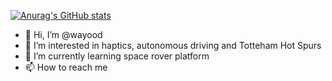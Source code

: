 [![Anurag's GitHub stats](https://github-readme-stats.vercel.app/api?username=wayood&theme=radical)](https://github.com/anuraghazra/github-readme-stats)

- 👋 Hi, I’m @wayood
- 👀 I’m interested in haptics, autonomous driving and Totteham Hot Spurs
- 🌱 I’m currently learning space rover platform
- 📫 How to reach me 

<!---
wayood/wayood is a ✨ special ✨ repository because its `README.md` (this file) appears on your GitHub profile.
You can click the Preview link to take a look at your changes.
--->
